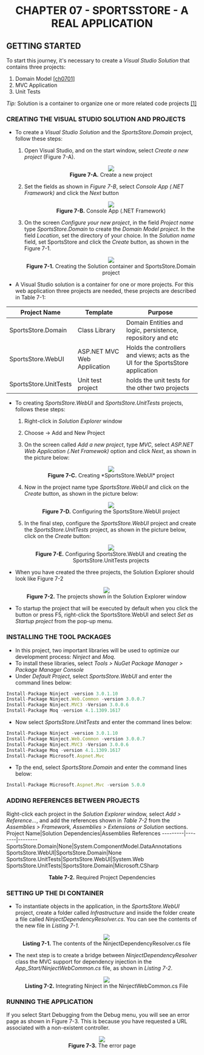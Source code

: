 <h1 align="center">
    CHAPTER 07 - SPORTSSTORE - A REAL APPLICATION
</h1>

## GETTING STARTED
To start this journey, it's necessary to create a *Visual Studio Solution* that contains three projects: 
1. Domain Model [[ch0701]](Issues/ch0701-domain-model.md)
2. MVC Application
3. Unit Tests  

*Tip:* Solution is a container to organize one or more related code projects [[1]](https://docs.microsoft.com/en-us/visualstudio/get-started/tutorial-projects-solutions?view=vs-2022)  

### CREATING THE VISUAL STUDIO SOLUTION AND PROJECTS
* To create a *Visual Studio Solution* and the *SportsStore.Domain* project, follow these steps:
    1. Open Visual Studio, and on the start window, select *Create a new project* (Figure 7-A).
        <p align="center">
            <img src="ch07-Pictures/Figure 7-A.png" /><br />
            <b>Figure 7-A.</b> Create a new project
        </p>  
    2. Set the fields as shown in *Figure 7-B*, select *Console App (.NET Framework)* and click the *Next* button
        <p align="center">
            <img src="ch07-Pictures/Figure 7-B.png" /><br />
            <b>Figure 7-B.</b> Console App (.NET Framework)
        </p>  
    3. On the screen *Configure your new project*, in the field *Project name* type *SportsStore.Domain* to create the *Domain Model project*. In the field *Location*, set the directory of your choice. In the *Solution name* field, set SportsStore and click the *Create* button, as shown in the Figure 7-1.
        <p align="center">
            <img src="ch07-Pictures/Figure 7-1.png" /><br />
            <b>Figure 7-1.</b> Creating the Solution container and SportsStore.Domain project
        </p>  

* A Visual Studio solution is a container for one or more projects. For this web application three projects are needed, these projects are described in Table 7-1:

**Project Name**|**Template**|**Purpose**
----------------|------------|------------
SportsStore.Domain|Class Library|Domain Entities and logic, persistence, repository and etc
SportsStore.WebUI|ASP.NET MVC Web Application|Holds the controllers and views; acts as the UI for the SportsStore application
SportsStore.UnitTests|Unit test project|holds the unit tests for the other two projects    

* To creating *SportsStore.WebUI* and *SportsStore.UnitTests* projects, follows these steps:
    1. Right-click in *Solution Explorer* window
    2. Choose -> Add and New Project
    3. On the screen called *Add a new project*, type *MVC*, select *ASP.NET Web Application (.Net Framewok)* option and click *Next*, as shown in the picture below:
        <p align="center">
            <img src="ch07-Pictures/Figure 7-C.png" /><br />
            <b>Figure 7-C.</b> Creating *SportsStore.WebUI* project
        </p>  

    4. Now in the project name type *SportsStore.WebUI* and click on the *Create* button, as shown in the picture below:
        <p align="center">
            <img src="ch07-Pictures/Figure 7-D.png" /><br />
            <b>Figure 7-D.</b> Configuring the SportsStore.WebUI project
        </p>  

    5. In the final step, configure the *SportsStore.WebUI* project and  create the *SportsStore.UnitTests* project, as shown in the picture below, click on the *Create* button: 
        <p align="center">
            <img src="ch07-Pictures/Figure 7-E.png" /><br />
            <b>Figure 7-E.</b> Configuring SportsStore.WebUI and creating the SportsStore.UnitTests projects
        </p>  

* When you have created the three projects, the Solution Explorer should look like Figure 7-2
    <p align="center">
        <img src="ch07-Pictures/Figure 7-2.png" /><br />
        <b>Figure 7-2.</b> The projects shown in the Solution Explorer window
    </p>  

* To startup the project that will be executed by default when you click the button or press F5, right-click the SportsStore.WebUI and select *Set as Startup project* from the pop-up menu.

### INSTALLING THE TOOL PACKAGES
* In this project, two important libraries will be used to optimize our development process: *Ninject* and *Moq*.
* To install these libraries, select *Tools > NuGet Package Manager > Package Manager Console*
* Under *Default Project*, select *SportsStore.WebUI* and enter the command lines below:
```js
Install-Package Ninject -version 3.0.1.10
Install-Package Ninject.Web.Common -version 3.0.0.7
Install-Package Ninject.MVC3 -Version 3.0.0.6
Install-Package Moq -version 4.1.1309.1617
```  

* Now select *SportsStore.UnitTests* and enter the command lines below:
```js
Install-Package Ninject -version 3.0.1.10
Install-Package Ninject.Web.Common -version 3.0.0.7
Install-Package Ninject.MVC3 -Version 3.0.0.6
Install-Package Moq -version 4.1.1309.1617
Install-Package Microsoft.Aspnet.Mvc 
```  

* Tp the end, select *SportsStore.Domain* and enter the command lines below:
```js
Install-Package Microsoft.Aspnet.Mvc -version 5.0.0
```  

### ADDING REFERENCES BETWEEN PROJECTS
Right-click each project in the *Solution Explorer* window, select *Add > Reference...*, and add the references shown in *Table 7-2* from the *Assemblies > Framework, Assemblies > Extensions or Solution* sections.
Project Name|Solution Dependencies|Assemblies References
---------|--------|--------
SportsStore.Domain|None|System.ComponentModel.DataAnnotations
SportsStore.WebUI|SportsStore.Domain|None
SportsStore.UnitTests|SportsStore.WebUI|System.Web
SportsStore.UnitTests|SportsStore.Domain|Microsoft.CSharp  
<p align="center">
    <b>Table 7-2.</b> Required Project Dependencies
</p>  

### SETTING UP THE DI CONTAINER
* To instantiate objects in the application, in the *SportsStore.WebUI* project, create a folder called *Infrastructure* and inside the folder create a file called *NinjectDependencyResolver.cs*. You can see the contents of the new file in *Listing 7-1*.
    <p align="center">
        <img src="ch07-Pictures/Listing 7-1.png" /><br />
        <b>Listing 7-1.</b> The contents of the NinjectDependencyResolver.cs file
    </p>  

* The next step is to create a bridge between *NinjectDependencyResolver* class the MVC support for dependency injection in the *App_Start/NinjectWebCommon.cs* file, as shown in *Listing 7-2*.
    <p align="center">
        <img src="ch07-Pictures/Listing 7-2.png" /><br />
        <b>Listing 7-2.</b> Integrating Ninject in the NinjectWebCommon.cs File
    </p>  

### RUNNING THE APPLICATION
If you select Start Debugging from the Debug menu, you will see an error page as shown in Figure 7-3. This is because you have requested a URL associated with a non-existent controller.

<p align="center">
    <img src="ch07-Pictures/Figure 7-3.png" /><br />
    <b>Figure 7-3.</b> The error page
</p>